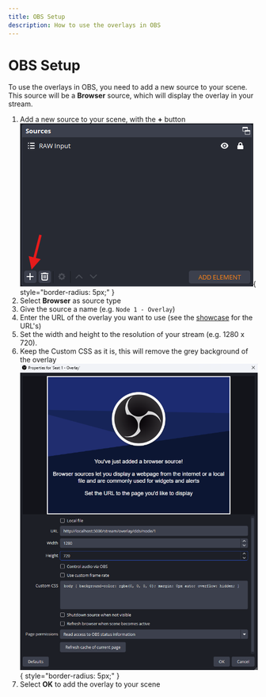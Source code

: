 ```yaml
---
title: OBS Setup
description: How to use the overlays in OBS
---
```


# OBS Setup

To use the overlays in OBS, you need to add a new source to your scene. This source will be a **Browser** source, which will display the overlay in your stream.

1. Add a new source to your scene, with the **+** button
    ![IMAGE](../assets/img/obs_add-source.png){ style="border-radius: 5px;" }
2. Select **Browser** as source type
3. Give the source a name (e.g. `Node 1 - Overlay`)
4. Enter the URL of the overlay you want to use (see the [showcase](../overlays/index.md) for the URL's)
5. Set the width and height to the resolution of your stream (e.g. 1280 x 720). 
6. Keep the Custom CSS as it is, this will remove the grey background of the overlay
    ![IMAGE](../assets/img/obs_settings-source.png){ style="border-radius: 5px;" }
7. Select **OK** to add the overlay to your scene